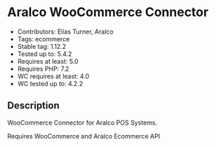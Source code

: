 # Aralco WooCommerce Connector

- Contributors: Elias Turner, Aralco
- Tags: ecommerce
- Stable tag: 1.12.2
- Tested up to: 5.4.2
- Requires at least: 5.0
- Requires PHP: 7.2
- WC requires at least: 4.0
- WC tested up to: 4.2.2

## Description

WooCommerce Connector for Aralco POS Systems.

Requires WooCommerce and Aralco Ecommerce API
